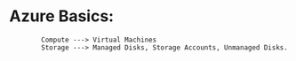# Azure Basics:

            Compute ---> Virtual Machines
            Storage ---> Managed Disks, Storage Accounts, Unmanaged Disks.
            
            
